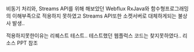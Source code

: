 비동기 처리와, Streams API를 위해 해보았던 Webflux
RxJava와 함수형프로그래밍의 이해부족으로
적용하지 못하였고
Streams API또한 소켓서버로 대체하게되는 불상사 발생..

적용하지못한이유는 리퀘스트 테스트..
테스트했던 웹플럭스 코드는 찾지못하였다..
리소스 PPT 참조
